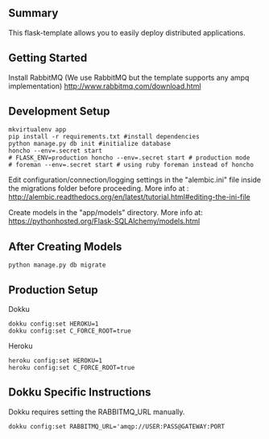 Summary
------------------
This flask-template allows you to easily deploy distributed applications.


Getting Started
------------------
Install RabbitMQ (We use RabbitMQ but the template supports any ampq implementation)
http://www.rabbitmq.com/download.html

Development Setup
------------------

```shell
mkvirtualenv app
pip install -r requirements.txt #install dependencies
python manage.py db init #initialize database
honcho --env=.secret start
# FLASK_ENV=production honcho --env=.secret start # production mode
# foreman --env=.secret start # using ruby foreman instead of honcho
```
Edit configuration/connection/logging settings in the "alembic.ini" file inside the migrations folder before proceeding. 
More info at : http://alembic.readthedocs.org/en/latest/tutorial.html#editing-the-ini-file

Create models in the "app/models" directory. 
More info at: https://pythonhosted.org/Flask-SQLAlchemy/models.html

After Creating Models
-------------------------
```shell
python manage.py db migrate
```

Production Setup
------------------

Dokku
```shell
dokku config:set HEROKU=1
dokku config:set C_FORCE_ROOT=true
```

Heroku
```shell
heroku config:set HEROKU=1
heroku config:set C_FORCE_ROOT=true
```

Dokku Specific Instructions
-----------------------------
Dokku requires setting the RABBITMQ_URL manually.
```
dokku config:set RABBITMQ_URL='amqp://USER:PASS@GATEWAY:PORT
```